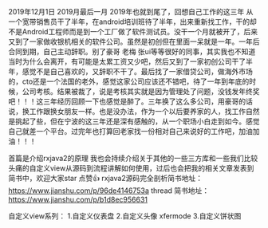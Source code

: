 
2019年12月1日  2019月最后一月 2019年也就到尾了，回想自己工作的这三年 从一个宽带销售员干了半年，在android培训班待了半年，出来重新找工作，干的却不是Android工程师而是到一个工厂做了软件测试员。没干一个月就被开了，后来又到了一家做收银机相关的软件公司。虽然是初创但在里面一呆就是一年。一年后合同到期，自己主动辞职。别了豪哥 老梅  张ui等等很好的同事，其实我也不知道当时为什么会离开，有可能是太累工资又少吧，然后又到了一家初创公司干了半年，感觉不是自己喜欢的，又辞职不干了。最后找了一家借贷公司，做海外市场的，cto还是一个法国的老外，感觉这家公司应该还不错吧，待了一年到年底的时候，公司考核。结果被裁了，说是考核其实就是因为管理处了问题，没钱发年终奖吧！！！这三年经历回顾一下也感觉是醉了。三年换了这么多公司，用豪哥的话说，换工作跟换女朋友一样。也是没办法，作为一个以后要养家的人，找工作自然是挑起了些，但在宁波的这三年还是深有感触的，从一个职场小白走到如今。感觉自己就差一个平台。过完年也打算回老家找一份相对自己来说好的工作吧，加油加油！！！

 首篇是介绍rxjava2的原理 我也会持续介绍关于其他的一些三方库和一些我们比较头痛的自定义view从源码到流程讲解如何使用，过后也会把我的相关文章发表到简书中，欢迎大家star 点赞👍
rxjava2源码完全剖析简书地址：https://www.jianshu.com/p/96de4146753a 
thread  简书地址：https://www.jianshu.com/p/b1d8ec956631

自定义view系列：
1.自定义仪表盘
2.自定义头像 xfermode
3.自定义饼状图
